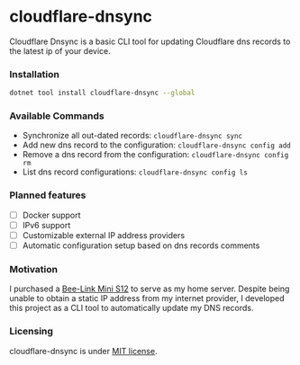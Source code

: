 # cloudflare-dnsync

Cloudflare Dnsync is a basic CLI tool for updating Cloudflare dns records to the latest ip of your device.

### Installation
```sh
dotnet tool install cloudflare-dnsync --global
```

### Available Commands
- Synchronize all out-dated records: `cloudflare-dnsync sync`
- Add new dns record to the configuration: `cloudflare-dnsync config add`
- Remove a dns record from the configuration: `cloudflare-dnsync config rm`
- List dns record configurations: `cloudflare-dnsync config ls`

### Planned features
- [ ] Docker support
- [ ] IPv6 support
- [ ] Customizable external IP address providers
- [ ] Automatic configuration setup based on dns records comments

### Motivation
I purchased a [Bee-Link Mini S12](https://amzn.eu/d/a3wNyZN) to serve as my home server. Despite being unable to obtain a static IP address from my internet provider, I developed this project as a CLI tool to automatically update my DNS records.

### Licensing
cloudflare-dnsync is under [MIT license](/LICENSE).
